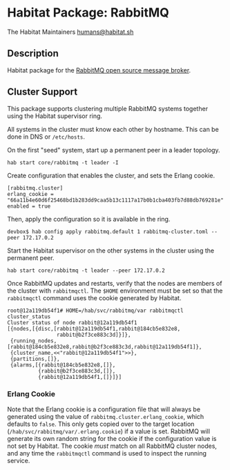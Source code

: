 # Habitat Package: RabbitMQ

The Habitat Maintainers <humans@habitat.sh>

## Description

Habitat package for the [RabbitMQ open source message broker](https://www.rabbitmq.com/).

## Cluster Support

This package supports clustering multiple RabbitMQ systems together using the Habitat supervisor ring.

All systems in the cluster must know each other by hostname. This can be done in DNS or `/etc/hosts`.

On the first "seed" system, start up a permanent peer in a leader topology.

```
hab start core/rabbitmq -t leader -I
```

Create configuration that enables the cluster, and sets the Erlang cookie.

```
[rabbitmq.cluster]
erlang_cookie = "66a11b4e60d6f25468bd1b283dd9caa5b13c1117a17b0b1cba403fb7d88db769281e"
enabled = true
```

Then, apply the configuration so it is available in the ring.


```
devbox$ hab config apply rabbitmq.default 1 rabbitmq-cluster.toml --peer 172.17.0.2
```

Start the Habitat supervisor on the other systems in the cluster using the permanent peer.

```
hab start core/rabbitmq -t leader --peer 172.17.0.2
```

Once RabbitMQ updates and restarts, verify that the nodes are members of the cluster with `rabbitmqctl`. The `$HOME` environment must be set so that the `rabbitmqctl` command uses the cookie generated by Habitat.

```
root@12a119db54f1# HOME=/hab/svc/rabbitmq/var rabbitmqctl cluster_status
Cluster status of node rabbit@12a119db54f1
[{nodes,[{disc,[rabbit@12a119db54f1,rabbit@184cb5e832e8,
                rabbit@b2f3ce883c3d]}]},
 {running_nodes,[rabbit@184cb5e832e8,rabbit@b2f3ce883c3d,rabbit@12a119db54f1]},
 {cluster_name,<<"rabbit@12a119db54f1">>},
 {partitions,[]},
 {alarms,[{rabbit@184cb5e832e8,[]},
          {rabbit@b2f3ce883c3d,[]},
          {rabbit@12a119db54f1,[]}]}]
```

### Erlang Cookie

Note that the Erlang cookie is a configuration file that will always be generated using the value of `rabbitmq.cluster.erlang_cookie`, which defaults to `false`. This only gets copied over to the target location (`/hab/svc/rabbitmq/var/.erlang.cookie`) if a value is set. RabbitMQ will generate its own random string for the cookie if the configuration value is not set by Habitat. The cookie *must* match on all RabbitMQ cluster nodes, and any time the `rabbitmqctl` command is used to inspect the running service.
